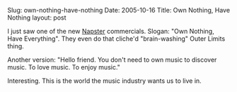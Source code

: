 Slug: own-nothing-have-nothing
Date: 2005-10-16
Title: Own Nothing, Have Nothing
layout: post

I just saw one of the new <a href="http://www.napster.com/">Napster</a> commercials. Slogan: &quot;Own Nothing, Have Everything&quot;. They even do that cliche&#39;d &quot;brain-washing&quot; Outer Limits thing.

Another version: &quot;Hello friend. You don&#39;t need to own music to discover music. To love music. To enjoy music.&quot;

Interesting. This is the world the music industry wants us to live in.
